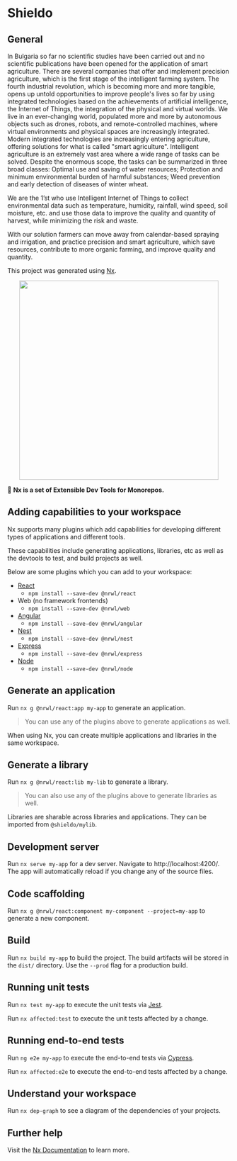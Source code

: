 # Shieldo

## General
In Bulgaria so far no scientific studies have been carried out and no scientific publications have been opened for the application of smart agriculture. There are several companies that offer and implement precision agriculture, which is the first stage of the intelligent farming system. The fourth industrial revolution, which is becoming more and more tangible, opens up untold opportunities to improve people's lives so far by using integrated technologies based on the achievements of artificial intelligence, the Internet of Things, the integration of the physical and virtual worlds. We live in an ever-changing world, populated more and more by autonomous objects such as drones, robots, and remote-controlled machines, where virtual environments and physical spaces are increasingly integrated. Modern integrated technologies are increasingly entering agriculture, offering solutions for what is called "smart agriculture". Intelligent agriculture is an extremely vast area where a wide range of tasks can be solved. Despite the enormous scope, the tasks can be summarized in three broad classes: Optimal use and saving of water resources; Protection and minimum environmental burden of harmful substances; Weed prevention and early detection of diseases of winter wheat.

We are the 1’st who use Intelligent Internet of Things to collect environmental data such as temperature, humidity, rainfall, wind speed, soil moisture, etc. and use those data to improve the quality and quantity of harvest, while minimizing the risk and waste.

With our solution farmers can move away from calendar-based spraying and irrigation, and practice precision and smart agriculture, which save resources, contribute to more organic farming, and improve quality and quantity.


This project was generated using [Nx](https://nx.dev).

<p align="center"><img src="https://raw.githubusercontent.com/nrwl/nx/master/nx-logo.png" width="450"></p>

🔎 **Nx is a set of Extensible Dev Tools for Monorepos.**

## Adding capabilities to your workspace

Nx supports many plugins which add capabilities for developing different types of applications and different tools.

These capabilities include generating applications, libraries, etc as well as the devtools to test, and build projects as well.

Below are some plugins which you can add to your workspace:

- [React](https://reactjs.org)
  - `npm install --save-dev @nrwl/react`
- Web (no framework frontends)
  - `npm install --save-dev @nrwl/web`
- [Angular](https://angular.io)
  - `npm install --save-dev @nrwl/angular`
- [Nest](https://nestjs.com)
  - `npm install --save-dev @nrwl/nest`
- [Express](https://expressjs.com)
  - `npm install --save-dev @nrwl/express`
- [Node](https://nodejs.org)
  - `npm install --save-dev @nrwl/node`

## Generate an application

Run `nx g @nrwl/react:app my-app` to generate an application.

> You can use any of the plugins above to generate applications as well.

When using Nx, you can create multiple applications and libraries in the same workspace.

## Generate a library

Run `nx g @nrwl/react:lib my-lib` to generate a library.

> You can also use any of the plugins above to generate libraries as well.

Libraries are sharable across libraries and applications. They can be imported from `@shieldo/mylib`.

## Development server

Run `nx serve my-app` for a dev server. Navigate to http://localhost:4200/. The app will automatically reload if you change any of the source files.

## Code scaffolding

Run `nx g @nrwl/react:component my-component --project=my-app` to generate a new component.

## Build

Run `nx build my-app` to build the project. The build artifacts will be stored in the `dist/` directory. Use the `--prod` flag for a production build.

## Running unit tests

Run `nx test my-app` to execute the unit tests via [Jest](https://jestjs.io).

Run `nx affected:test` to execute the unit tests affected by a change.

## Running end-to-end tests

Run `ng e2e my-app` to execute the end-to-end tests via [Cypress](https://www.cypress.io).

Run `nx affected:e2e` to execute the end-to-end tests affected by a change.

## Understand your workspace

Run `nx dep-graph` to see a diagram of the dependencies of your projects.

## Further help

Visit the [Nx Documentation](https://nx.dev) to learn more.
